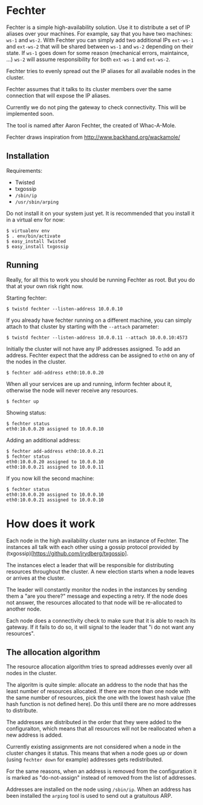 # Fechter #

Fechter is a simple high-availability solution.  Use it to distribute
a set of IP aliases over your machines.  For example, say that you
have two machines: `ws-1` and `ws-2`.  With Fechter you can simply add
two additional IPs `ext-ws-1` and `ext-ws-2` that will be shared
between `ws-1` and `ws-2` depending on their state.  If `ws-1` goes
down for some reason (mechanical errors, maintaince, ...) `ws-2` will
assume responsibility for both `ext-ws-1` and `ext-ws-2`.

Fechter tries to evenly spread out the IP aliases for all available
nodes in the cluster.

Fechter assumes that it talks to its cluster members over the same
connection that will expose the IP aliases.

Currently we do not ping the gateway to check connectivity.  This will
be implemented soon.

The tool is named after Aaron Fechter, the created of Whac-A-Mole.

Fechter draws inspiration from http://www.backhand.org/wackamole/

## Installation ##

Requirements:

 - Twisted
 - txgossip
 - `/sbin/ip`
 - `/usr/sbin/arping`

Do not install it on your system just yet.  It is recommended that you
install it in a virtual env for now:

    $ virtualenv env
    $ . env/bin/activate
    $ easy_install Twisted
    $ easy_install txgossip

## Running ##

Really, for all this to work you should be running Fechter as root.
But you do that at your own risk right now.

Starting fechter:

    $ twistd fechter --listen-address 10.0.0.10

If you already have fechter running on a different machine, you can
simply attach to that cluster by starting with the `--attach`
parameter:

    $ twistd fechter --listen-address 10.0.0.11 --attach 10.0.0.10:4573

Initially the cluster will not have any IP addresses assigned.  To add
an address.  Fechter expect that the address can be assigned to `eth0`
on any of the nodes in the cluster.

    $ fechter add-address eth0:10.0.0.20

When all your services are up and running, inform fechter about it,
otherwise the node will never receive any resources.

    $ fechter up

Showing status:

    $ fechter status
    eth0:10.0.0.20 assigned to 10.0.0.10

Adding an additional address:

    $ fechter add-address eth0:10.0.0.21
    $ fechter status
    eth0:10.0.0.20 assigned to 10.0.0.10
    eth0:10.0.0.21 assigned to 10.0.0.11

If you now kill the second machine:

    $ fechter status
    eth0:10.0.0.20 assigned to 10.0.0.10
    eth0:10.0.0.21 assigned to 10.0.0.10


# How does it work #

Each node in the high availability cluster runs an instance of
Fechter.  The instances all talk with each other using a gossip
protocol provided by (txgossip)[https://github.com/jrydberg/txgossip].

The instances elect a leader that will be responsible for distributing
resources throughout the cluster.  A new election starts when a node
leaves or arrives at the cluster.

The leader will constantly monitor the nodes in the instances by
sending them a "are you there?" message and expecting a retry.  If the
node does not answer, the resources allocated to that node will be
re-allocated to another node.

Each node does a connectivity check to make sure that it is able to
reach its gateway.  If it fails to do so, it will signal to the leader
that "i do not want any resources".

## The allocation algorithm ##

The resource allocation algorithm tries to spread addresses evenly
over all nodes in the cluster.

The algoritm is quite simple: allocate an address to the node that has
the least number of resources allocated.  If there are more than one
node with the same number of resources, pick the one with the lowest
hash value (the hash function is not defined here).  Do this until
there are no more addresses to distribute.

The addresses are distributed in the order that they were added to the
configuraiton, which means that all resources will not be reallocated
when a new address is added.

Currently existing assignments are not considered when a node in the
cluster changes it status.  This means that when a node goes up or
down (using `fechter down` for example) addresses gets redistributed.

For the same reasons, when an address is removed from the
configuration it is marked as "do-not-assign" instead of removed from
the list of addresses.

Addresses are installed on the node using `/sbin/ip`.  When an address
has been installed the `arping` tool is used to send out a gratuitous
ARP.
